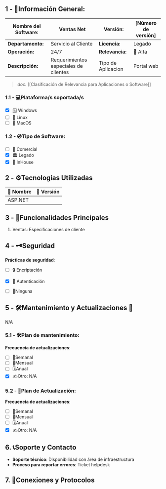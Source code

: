 ## **1 - 📓Información General:**

| **Nombre del Software:** | Ventas Net                            | **Versión:**       | [Número de versión] |
| ------------------------ | ------------------------------------- | ------------------ | ------------------- |
| **Departamento:**        | Servicio al Cliente                   | **Licencia:**      | Legado              |
| **Operación:**           | 24/7                                  | **Relevancia:**    | 🔴 Alta  <br>       |
| **Descripción:**         | Requerimientos especiales de clientes | Tipo de Aplicacion | Portal web          |
> _doc:_ [[Clasificación de Relevancia para Aplicaciones o Software]]

### **1.1 - 💻Plataforma/s soportada/s**
- [x] 🪟 Windows 
- [ ] 🐧 Linux 
- [ ] 🍏 MacOS 

### **1.2 - 💿Tipo de Software:**
- [ ] 💼 Comercial 
- [x] 🏛️ Legado 
- [x] 🏢 InHouse 

## **2 - ⚙️Tecnologías Utilizadas**

| 📝 Nombre | 🔢 Versión |
| --------- | ---------- |
| ASP.NET   |            |


## **3 - 📃Funcionalidades Principales**
1. Ventas: Especificaciones de cliente
## 4 - 🗝️Seguridad
**Prácticas de seguridad**:
- [ ] 🔒 Encriptación
- [x] 🔑 Autenticación 
- [ ] 🚫Ninguna 


## **5 - 🛠️Mantenimiento y Actualizaciones 🔁**
N/A

### **5.1 - 🛠️Plan de mantenimiento:** 
**Frecuencia de actualizaciones**:
- [ ] 🔄Semanal 
- [ ] 📅Mensual 
- [ ] 🗓️Anual 
- [x] ✍️Otro: N/A
### **5.2 - 🔁Plan de Actualización:** 
**Frecuencia de actualizaciones**:
- [ ] 🔄Semanal 
- [ ] 📅Mensual 
- [ ] 🗓️Anual 
- [x] ✍️Otro: N/A

## 6. 📞Soporte y Contacto
- **Soporte técnico**: Disponibilidad con área de infraestructura
- **Proceso para reportar errores**: Ticket helpdesk

## 7. 🛜Conexiones y Protocolos



